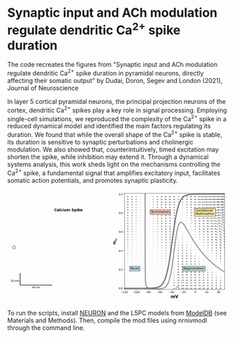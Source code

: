 # Synaptic input and ACh modulation regulate dendritic Ca<sup>2+</sup> spike duration

The code recreates the figures from "Synaptic input and ACh modulation regulate dendritic Ca<sup>2+</sup> spike duration in pyramidal neurons, directly affecting their somatic output" by Dudai, Doron, Segev and London (2021), Journal of Neuroscience

In layer 5 cortical pyramidal neurons, the principal projection neurons of the cortex, dendritic Ca<sup>2+</sup> spikes play a key role in signal processing. Employing single-cell simulations, we reproduced the complexity of the Ca<sup>2+</sup> spike in a reduced dynamical model and identified the main factors regulating its duration. We found that while the overall shape of the Ca<sup>2+</sup> spike is stable, its duration is sensitive to synaptic perturbations and cholinergic modulation. We also showed that, counterintuitively, timed excitation may shorten the spike, while inhibition may extend it. Through a dynamical systems analysis, this work sheds light on the mechanisms controlling the Ca<sup>2+</sup> spike, a fundamental signal that amplifies excitatory input, facilitates somatic action potentials, and promotes synaptic plasticity.

![Ca2+ Spike Dynamics](https://github.com/amirdud/ca_spike_modulation/blob/main/Ca_Spike_Video.gif)

To run the scripts, install [NEURON](https://neuron.yale.edu/) and the L5PC models from [ModelDB](https://senselab.med.yale.edu/ModelDB/default) (see Materials and Methods). Then, compile the mod files using nrnivmodl through the command line.

